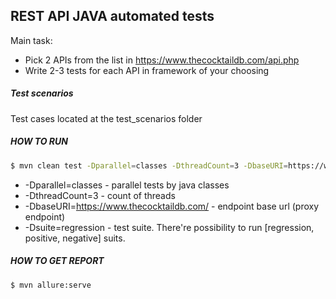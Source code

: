## **REST API JAVA automated tests**

Main task:

- Pick 2 APIs from the list in https://www.thecocktaildb.com/api.php
- Write 2-3 tests for each API in framework of your choosing

##### Test scenarios

Test cases located at the test_scenarios folder

##### **HOW TO RUN**

```sh
$ mvn clean test -Dparallel=classes -DthreadCount=3 -DbaseURI=https://www.thecocktaildb.com/ -Dsuite=regression

```
- -Dparallel=classes - parallel tests by java classes
- -DthreadCount=3 - count of threads
- -DbaseURI=https://www.thecocktaildb.com/ - endpoint base url (proxy endpoint)
- -Dsuite=regression - test suite. There're possibility to run [regression, positive, negative] suits.

##### **HOW TO GET REPORT**

```sh
$ mvn allure:serve

```  



